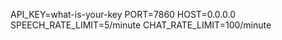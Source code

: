 API_KEY=what-is-your-key
PORT=7860
HOST=0.0.0.0
SPEECH_RATE_LIMIT=5/minute
CHAT_RATE_LIMIT=100/minute